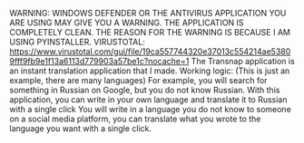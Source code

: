WARNING: WINDOWS DEFENDER OR THE ANTIVIRUS APPLICATION YOU ARE USING MAY GIVE YOU A WARNING. THE APPLICATION IS COMPLETELY CLEAN. THE REASON FOR THE WARNING IS BECAUSE I AM USING PYINSTALLER.
VIRUSTOTAL: https://www.virustotal.com/gui/file/19ca557744320e37013c554214ae53809fff9fb9e1f13a6113d779903a57be1c?nocache=1
The Transnap application is an instant translation application that I made.
Working logic: (This is just an example, there are many languages)
For example, you will search for something in Russian on Google, but you do not know Russian. With this application, you can write in your own language and translate it to Russian with a single click
You will write in a language you do not know to someone on a social media platform, you can translate what you wrote to the language you want with a single click.
